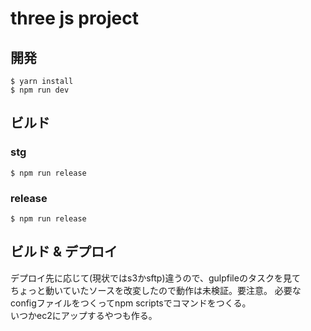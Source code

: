 # three js project


## 開発

`$ yarn install`  
`$ npm run dev`  

## ビルド

### stg  
`$ npm run release`  

### release  
`$ npm run release`  

## ビルド & デプロイ

デプロイ先に応じて(現状ではs3かsftp)違うので、gulpfileのタスクを見て  
ちょっと動いていたソースを改変したので動作は未検証。要注意。
必要なconfigファイルをつくってnpm scriptsでコマンドをつくる。  
いつかec2にアップするやつも作る。
